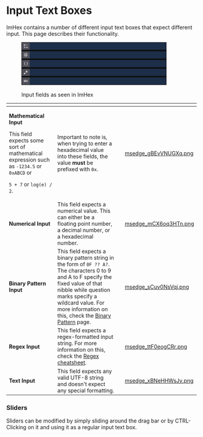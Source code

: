 # Input Text Boxes

ImHex contains a number of different input text boxes that expect different input. This page describes their functionality.

<figure><img src="../.gitbook/assets/imhex_YHVwjR4UC3.png" alt=""><figcaption><p>Input fields as seen in ImHex</p></figcaption></figure>

<table data-column-title-hidden data-view="cards"><thead><tr><th></th><th></th><th></th><th data-hidden data-card-cover data-type="files"></th></tr></thead><tbody><tr><td><p><strong>Mathematical Input</strong></p><p>This field expects some sort of mathematical expression such as <code>-1234.5</code> or <code>0xABCD</code> or</p><p><code>5 + 7</code> or <code>log(e) / 2</code>.</p></td><td>Important to note is, when trying to enter a hexadecimal value into these fields, the value <strong>must</strong> be prefixed with <code>0x</code>.</td><td></td><td><a href="../.gitbook/assets/msedge_gBEvVNUGXq.png">msedge_gBEvVNUGXq.png</a></td></tr><tr><td><strong>Numerical Input</strong></td><td>This field expects a numerical value. This can either be a floating point number, a decimal number, or a hexadecimal number.</td><td></td><td><a href="../.gitbook/assets/msedge_mCX6oq3HTn.png">msedge_mCX6oq3HTn.png</a></td></tr><tr><td><strong>Binary Pattern Input</strong></td><td>This field expects a binary pattern string in the form of <code>0F ?? A?</code>. The characters 0 to 9 and A to F specify the fixed value of that nibble while question marks specify a wildcard value. For more information on this, check the <a href="binary-pattern.md">Binary Pattern</a> page.</td><td></td><td><a href="../.gitbook/assets/msedge_sCuv0NsVqj.png">msedge_sCuv0NsVqj.png</a></td></tr><tr><td><strong>Regex Input</strong></td><td>This field expects a regex-formatted input string. For more information on this, check the <a href="https://developer.mozilla.org/en-US/docs/Web/JavaScript/Guide/Regular_Expressions/Cheatsheet">Regex cheatsheet</a>.</td><td></td><td><a href="../.gitbook/assets/msedge_ttF0eogCRr.png">msedge_ttF0eogCRr.png</a></td></tr><tr><td><strong>Text Input</strong></td><td>This field expects any valid UTF-8 string and doesn't expect any special formatting.</td><td></td><td><a href="../.gitbook/assets/msedge_xBNeHHWsJv.png">msedge_xBNeHHWsJv.png</a></td></tr></tbody></table>

### Sliders

Sliders can be modified by simply sliding around the drag bar or by CTRL-Clicking on it and using it as a regular input text box.
